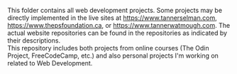 This folder contains all web development projects. Some projects may be directly implemented in the live sites at https://www.tannerselman.com, https://www.thepsfoundation.ca, or https://www.tannerwatmough.com. The actual website repositories can be found in the repositories as indicated by their descriptions. <br>
This repository includes both projects from online courses (The Odin Project, FreeCodeCamp, etc.) and also personal projects I'm working on related to Web Development. 
